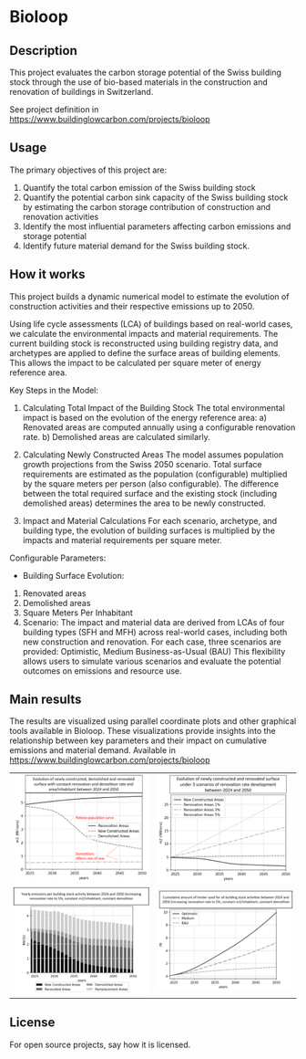 # Bioloop


## Description
This project evaluates the carbon storage potential of the Swiss building stock through the use of bio-based materials in the construction and renovation of buildings in Switzerland.

See project definition in https://www.buildinglowcarbon.com/projects/bioloop


## Usage
The primary objectives of this project are:
1. Quantify the total carbon emission of the Swiss building stock
2. Quantify the potential carbon sink capacity of the Swiss building stock by estimating the carbon storage contribution of construction and renovation activities
3. Identify the most influential parameters affecting carbon emissions and storage potential
4. Identify future material demand for the Swiss building stock.

## How it works
This project builds a dynamic numerical model to estimate the evolution of construction activities and their respective emissions up to 2050.

Using life cycle assessments (LCA) of buildings based on real-world cases, we calculate the environmental impacts and material requirements. The current building stock is reconstructed using building registry data, and archetypes are applied to define the surface areas of building elements. This allows the impact to be calculated per square meter of energy reference area.

Key Steps in the Model:
1. Calculating Total Impact of the Building Stock
The total environmental impact is based on the evolution of the energy reference area:
 a) Renovated areas are computed annually using a configurable renovation rate.
 b) Demolished areas are calculated similarly.

2. Calculating Newly Constructed Areas
The model assumes population growth projections from the Swiss 2050 scenario.
Total surface requirements are estimated as the population (configurable) multiplied by the square meters per person (also configurable).
The difference between the total required surface and the existing stock (including demolished areas) determines the area to be newly constructed.

3. Impact and Material Calculations
For each scenario, archetype, and building type, the evolution of building surfaces is multiplied by the impacts and material requirements per square meter.

Configurable Parameters:
- Building Surface Evolution:
1. Renovated areas
2. Demolished areas
3. Square Meters Per Inhabitant
4. Scenario:
The impact and material data are derived from LCAs of four building types (SFH and MFH) across real-world cases, including both new construction and renovation. For each case, three scenarios are provided: Optimistic, Medium Business-as-Usual (BAU)
This flexibility allows users to simulate various scenarios and evaluate the potential outcomes on emissions and resource use.

## Main results

The results are visualized using parallel coordinate plots and other graphical tools available in Bioloop. These visualizations provide insights into the relationship between key parameters and their impact on cumulative emissions and material demand.
Available in https://www.buildinglowcarbon.com/projects/bioloop

<table>
  <tr>
    <td>
      <img src="https://github.com/LuleSc/Bioloop/blob/main/Surface_evolution.png?raw=true" alt="Image 1" width="500"/>
    </td>
    <td>
      <img src="https://github.com/LuleSc/Bioloop/blob/main/Renovation_surface_evolution.png?raw=true" alt="Image 2" width="500"/>
    </td>
  </tr>
  <tr>
    <td>
      <img src="https://github.com/LuleSc/Bioloop/blob/main/Image3.png?raw=true" alt="Image 3" width="500"/>
    </td>
    <td>
      <img src="https://github.com/LuleSc/Bioloop/blob/main/Image4.png?raw=true" alt="Image 4" width="500"/>
    </td>
  </tr>
</table>

## License
For open source projects, say how it is licensed.
